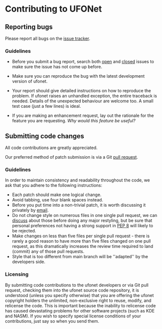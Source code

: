 # Contributing to UFONet

## Reporting bugs

Please report all bugs on the [issue tracker](https://github.com/epsylon/ufonet/issues).

### Guidelines

* Before you submit a bug report, search both [open](https://github.com/epsylon/ufonet/issues?q=is%3Aopen+is%3Aissue) and [closed](https://github.com/epsylon/ufonet/issues?q=is%3Aissue+is%3Aclosed) issues to make sure the issue has not come up before. 

* Make sure you can reproduce the bug with the latest development version of ufonet.

* Your report should give detailed instructions on how to reproduce the problem. If ufonet raises an unhandled exception, the entire traceback is needed. Details of the unexpected behaviour are welcome too. A small test case (just a few lines) is ideal.

* If you are making an enhancement request, lay out the rationale for the feature you are requesting. *Why would this feature be useful?*

## Submitting code changes

All code contributions are greatly appreciated.

Our preferred method of patch submission is via a Git [pull request](https://help.github.com/articles/using-pull-requests).

### Guidelines

In order to maintain consistency and readability throughout the code, we ask that you adhere to the following instructions:

* Each patch should make one logical change.
* Avoid tabbing, use four blank spaces instead.
* Before you put time into a non-trivial patch, it is worth discussing it privately by [email](mailto:epsylon@riseup.net).
* Do not change style on numerous files in one single pull request, we can [discuss](mailto:epsylon@riseup.net) about those before doing any major restyling, but be sure that personal preferences not having a strong support in [PEP 8](http://www.python.org/dev/peps/pep-0008/) will likely to be rejected.
* Make changes on less than five files per single pull request - there is rarely a good reason to have more than five files changed on one pull request, as this dramatically increases the review time required to land (commit) any of those pull requests.
* Style that is too different from main branch will be ''adapted'' by the developers side.

### Licensing

By submitting code contributions to the ufonet developers or via Git pull request, checking them into the ufonet source code repository, it is understood (unless you specify otherwise) that you are offering the ufonet copyright holders the unlimited, non-exclusive right to reuse, modify, and relicense the code. This is important because the inability to relicense code has caused devastating problems for other software projects (such as KDE and NASM). If you wish to specify special license conditions of your contributions, just say so when you send them.
